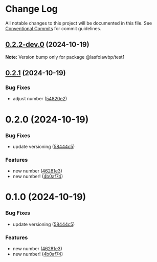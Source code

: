 # Change Log

All notable changes to this project will be documented in this file.
See [Conventional Commits](https://conventionalcommits.org) for commit guidelines.

## [0.2.2-dev.0](https://github.com/joonaathaan/lasfoiawbp/compare/@lasfoiawbp/test1@0.2.1...@lasfoiawbp/test1@0.2.2-dev.0) (2024-10-19)

**Note:** Version bump only for package @lasfoiawbp/test1





## [0.2.1](https://github.com/joonaathaan/lasfoiawbp/compare/@lasfoiawbp/test1@0.2.0...@lasfoiawbp/test1@0.2.1) (2024-10-19)


### Bug Fixes

* adjust number ([54820e2](https://github.com/joonaathaan/lasfoiawbp/commit/54820e21f9aa5ee9776c8c869bd3cdd6eb6c6fbe))





# 0.2.0 (2024-10-19)


### Bug Fixes

* update versioning ([58444c5](https://github.com/joonaathaan/lasfoiawbp/commit/58444c520d3d614534acaf9c94a8c4d0c4ec66b6))


### Features

*  new number ([46281e3](https://github.com/joonaathaan/lasfoiawbp/commit/46281e354d53f6f5da128d0b42b155702a542696))
* new number! ([4b0af74](https://github.com/joonaathaan/lasfoiawbp/commit/4b0af747259b9d9d0759deba885adf18adcf5a22))





# 0.1.0 (2024-10-19)


### Bug Fixes

* update versioning ([58444c5](https://github.com/joonaathaan/lasfoiawbp/commit/58444c520d3d614534acaf9c94a8c4d0c4ec66b6))


### Features

*  new number ([46281e3](https://github.com/joonaathaan/lasfoiawbp/commit/46281e354d53f6f5da128d0b42b155702a542696))
* new number! ([4b0af74](https://github.com/joonaathaan/lasfoiawbp/commit/4b0af747259b9d9d0759deba885adf18adcf5a22))
